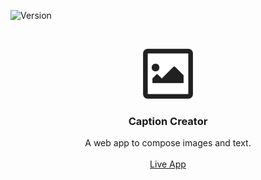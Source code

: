 ![Version][version-shield]



<!-- PROJECT LOGO -->
<br />
<p align="center">
  <a href="https://github.com/github_username/repo">
    <img src="app/images/icon-512x512.png" alt="Logo" width="80" height="80">
  </a>

  <h3 align="center">Caption Creator</h3>

  <p align="center">
    A web app to compose images and text.
    <br />
    <br />
    <a href="https://captioncreator.dev">Live App</a>
  </p>
</p>




<!-- MARKDOWN LINKS & IMAGES -->
<!-- https://www.markdownguide.org/basic-syntax/#reference-style-links -->
[version-shield]: https://img.shields.io/badge/version-1.0.0--alpha.1-blue?style=flat-square